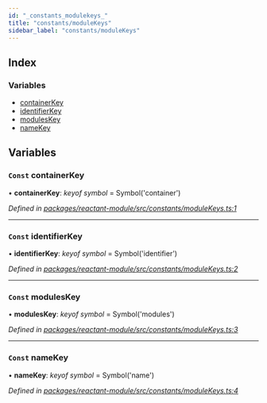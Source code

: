 ```yaml
---
id: "_constants_modulekeys_"
title: "constants/moduleKeys"
sidebar_label: "constants/moduleKeys"
---
```


## Index

### Variables

* [containerKey](_constants_modulekeys_.md#const-containerkey)
* [identifierKey](_constants_modulekeys_.md#const-identifierkey)
* [modulesKey](_constants_modulekeys_.md#const-moduleskey)
* [nameKey](_constants_modulekeys_.md#const-namekey)

## Variables

### `Const` containerKey

• **containerKey**: *keyof symbol* = Symbol('container')

*Defined in [packages/reactant-module/src/constants/moduleKeys.ts:1](https://github.com/unadlib/reactant/blob/1f3f457d/packages/reactant-module/src/constants/moduleKeys.ts#L1)*

___

### `Const` identifierKey

• **identifierKey**: *keyof symbol* = Symbol('identifier')

*Defined in [packages/reactant-module/src/constants/moduleKeys.ts:2](https://github.com/unadlib/reactant/blob/1f3f457d/packages/reactant-module/src/constants/moduleKeys.ts#L2)*

___

### `Const` modulesKey

• **modulesKey**: *keyof symbol* = Symbol('modules')

*Defined in [packages/reactant-module/src/constants/moduleKeys.ts:3](https://github.com/unadlib/reactant/blob/1f3f457d/packages/reactant-module/src/constants/moduleKeys.ts#L3)*

___

### `Const` nameKey

• **nameKey**: *keyof symbol* = Symbol('name')

*Defined in [packages/reactant-module/src/constants/moduleKeys.ts:4](https://github.com/unadlib/reactant/blob/1f3f457d/packages/reactant-module/src/constants/moduleKeys.ts#L4)*
